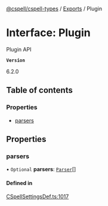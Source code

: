 [@cspell/cspell-types](../README.md) / [Exports](../modules.md) / Plugin

# Interface: Plugin

Plugin API

**`Version`**

6.2.0

## Table of contents

### Properties

- [parsers](Plugin.md#parsers)

## Properties

### parsers

• `Optional` **parsers**: [`Parser`](Parser.md)[]

#### Defined in

[CSpellSettingsDef.ts:1017](https://github.com/streetsidesoftware/cspell/blob/aeb24c4/packages/cspell-types/src/CSpellSettingsDef.ts#L1017)
